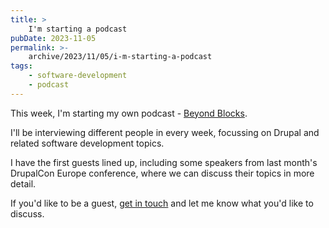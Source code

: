 ```yaml
---
title: >
    I'm starting a podcast
pubDate: 2023-11-05
permalink: >-
    archive/2023/11/05/i-m-starting-a-podcast
tags:
    - software-development
    - podcast
---
```


This week, I'm starting my own podcast - [Beyond Blocks][podcast].

I'll be interviewing different people in every week, focussing on Drupal and related software development topics.

I have the first guests lined up, including some speakers from last month's DrupalCon Europe conference, where we can discuss their topics in more detail.

If you'd like to be a guest, [get in touch][form] and let me know what you'd like to discuss.

[form]: https://forms.gle/wdVqmEyQSWUx8cnm8
[podcast]: https://www.oliverdavies.uk/podcast
